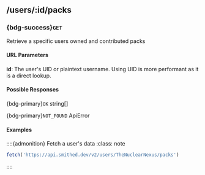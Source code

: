 ## /users/:id/packs
### {bdg-success}`GET`

Retrieve a specific users owned and contributed packs
#### URL Parameters<div class='sd-bg-secondary' style='width: 95%; height: 1px; margin: 0em 0em 0.1em 0em'></div>
**id**:
The user's UID or plaintext username. Using UID is more performant as it is a direct lookup.

#### Possible Responses<div class='sd-bg-secondary' style='width: 95%; height: 1px; margin: 0em 0em 0.1em 0em'></div>
{bdg-primary}`OK` <label class="sd-text-secondary">string[]</label>

{bdg-primary}`NOT_FOUND` <label class="sd-text-secondary">ApiError</label>

#### Examples<div class='sd-bg-secondary' style='width: 95%; height: 1px; margin: 0em 0em 0.1em 0em'></div>
::::{admonition} Fetch a user's data
    :class: note        
```ts
fetch('https://api.smithed.dev/v2/users/TheNuclearNexus/packs')
```
::::

